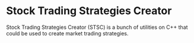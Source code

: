 Stock Trading Strategies Creator
================================

Stock Trading Strategies Creator (STSC) is a bunch of utilities on C++ that could be used to create market trading strategies.


